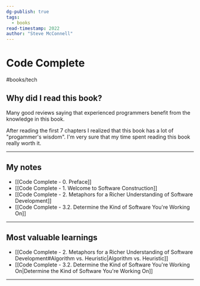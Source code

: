 ```yaml
---
dg-publish: true
tags:
  - books
read-timestamp: 2022
author: "Steve McConnell"
---
```


# Code Complete

#books/tech 

## Why did I read this book?

Many good reviews saying that experienced programmers benefit from the knowledge in this book.

After reading the first 7 chapters I realized that this book has a lot of "progammer's wisdom". I'm very sure that my time spent reading this book really worth it.

---

## My notes

- [[Code Complete - 0. Preface]]
- [[Code Complete - 1. Welcome to Software Construction]]
- [[Code Complete - 2. Metaphors for a Richer Understanding of Software Development]]
- [[Code Complete - 3.2. Determine the Kind of Software You're Working On]]


---


## Most valuable learnings

- [[Code Complete - 2. Metaphors for a Richer Understanding of Software Development#Algorithm vs. Heuristic|Algorithm vs. Heuristic]]
- [[Code Complete - 3.2. Determine the Kind of Software You're Working On|Determine the Kind of Software You're Working On]]


---
